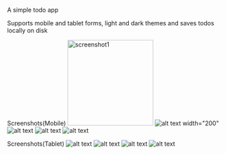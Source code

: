 A simple todo app

Supports mobile and tablet forms, light and dark themes and saves todos locally on disk

Screenshots(Mobile)
<img src="readme_images/todo5.png" alt="screenshot1" width="200"/>
![alt text width="200"](readme_images/todo5.png) ![alt text](readme_images/todo6.png) ![alt text](readme_images/todo7.png) ![alt text](readme_images/todo8.png)

Screenshots(Tablet)
![alt text](readme_images/todo1.png) ![alt text](readme_images/todo2.png)
![alt text](readme_images/todo3.png) ![alt text](readme_images/todo4.png)

